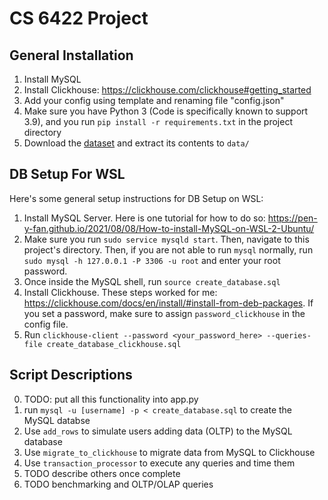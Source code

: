 # CS 6422 Project
## General Installation
1. Install MySQL
2. Install Clickhouse: https://clickhouse.com/clickhouse#getting_started
3. Add your config using template and renaming file "config.json"
4. Make sure you have Python 3 (Code is specifically known to support 3.9), and you run `pip install -r requirements.txt` in the project directory
5. Download the [dataset](https://www.kaggle.com/datasets/debashis74017/stock-market-data-nifty-100-stocks-5-min-data) and extract its contents to `data/`

## DB Setup For WSL
Here's some general setup instructions for DB Setup on WSL:
1. Install MySQL Server. Here is one tutorial for how to do so: https://pen-y-fan.github.io/2021/08/08/How-to-install-MySQL-on-WSL-2-Ubuntu/
2. Make sure you run `sudo service mysqld start`. Then, navigate to this project's directory. Then, if you are not able to run `mysql` normally, run `sudo mysql -h 127.0.0.1 -P 3306 -u root` and enter your root password.
3. Once inside the MySQL shell, run `source create_database.sql`
4. Install Clickhouse. These steps worked for me: https://clickhouse.com/docs/en/install/#install-from-deb-packages. If you set a password, make sure to assign `password_clickhouse` in the config file.
5. Run `clickhouse-client --password <your_password_here> --queries-file create_database_clickhouse.sql`

## Script Descriptions
0. TODO: put all this functionality into app.py
1. run `mysql -u [username] -p < create_database.sql` to create the MySQL databse
2. Use `add_rows` to simulate users adding data (OLTP) to the MySQL database
3. Use `migrate_to_clickhouse` to migrate data from MySQL to Clickhouse
4. Use `transaction_processor` to execute any queries and time them
5. TODO describe others once complete
6. TODO benchmarking and OLTP/OLAP queries
